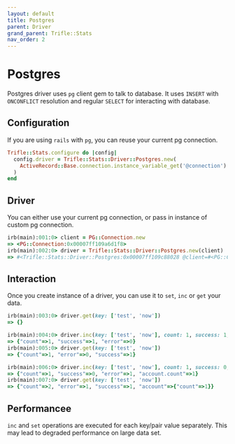 ```yaml
---
layout: default
title: Postgres
parent: Driver
grand_parent: Trifle::Stats
nav_order: 2
---
```


# Postgres

Postgres driver uses `pg` client gem to talk to database. It uses `INSERT` with `ONCONFLICT` resolution and regular `SELECT` for interacting with database.

## Configuration

If you are using `rails` with `pg`, you can reuse your current pg connection.

```ruby
Trifle::Stats.configure do |config|
  config.driver = Trifle::Stats::Driver::Postgres.new(
    ActiveRecord::Base.connection.instance_variable_get('@connection')
  )
end
```

## Driver

You can either use your current pg connection, or pass in instance of custom pg connection.

```ruby
irb(main):001:0> client = PG::Connection.new
=> <PG::Connection:0x00007ff109a6d1f8>
irb(main):002:0> driver = Trifle::Stats::Driver::Postgres.new(client)
=> #<Trifle::Stats::Driver::Postgres:0x00007ff109c88028 @client=#<PG::Connection:0x00007ff109a6d1f8>, @table_name="trifle_stats", @separator="::">
```

## Interaction

Once you create instance of a driver, you can use it to `set`, `inc` or `get` your data.

```ruby
irb(main):003:0> driver.get(key: ['test', 'now'])
=> {}

irb(main):004:0> driver.inc(key: ['test', 'now'], count: 1, success: 1, error: 0)
=> {"count"=>1, "success"=>1, "error"=>0}
irb(main):005:0> driver.get(key: ['test', 'now'])
=> {"count"=>1, "error"=>0, "success"=>1}

irb(main):006:0> driver.inc(key: ['test', 'now'], count: 1, success: 0, error: 1, account: { count: 1 })
=> {"count"=>1, "success"=>0, "error"=>1, "account.count"=>1}
irb(main):007:0> driver.get(key: ['test', 'now'])
=> {"count"=>2, "error"=>1, "success"=>1, "account"=>{"count"=>1}}
```

## Performancee

`inc` and `set` operations are executed for each key/pair value separately. This may lead to degraded performance on large data set.
